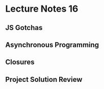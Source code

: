 # Lecture Notes 16

## JS Gotchas

## Asynchronous Programming

## Closures

## Project Solution Review
